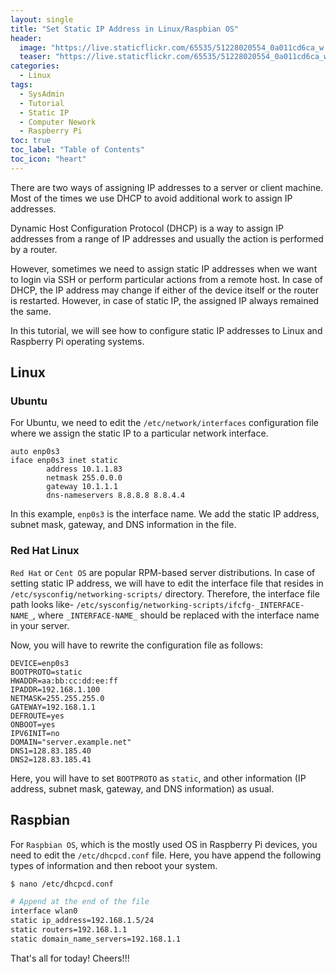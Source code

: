 ```yaml
---
layout: single
title: "Set Static IP Address in Linux/Raspbian OS"
header:
  image: "https://live.staticflickr.com/65535/51228020554_0a011cd6ca_w.jpg"
  teaser: "https://live.staticflickr.com/65535/51228020554_0a011cd6ca_w.jpg"
categories:
  - Linux
tags:
  - SysAdmin
  - Tutorial
  - Static IP
  - Computer Nework
  - Raspberry Pi
toc: true
toc_label: "Table of Contents"
toc_icon: "heart"
---
```


There are two ways of assigning IP addresses to a server or client machine. Most of the times we use DHCP to avoid additional work to assign IP addresses. 

Dynamic Host Configuration Protocol (DHCP) is a way to assign IP addresses from a range of IP addresses and usually the action is performed by a router.

However, sometimes we need to assign static IP addresses when we want to login via SSH or perform particular actions from a remote host. In case of DHCP, the IP address may change if either of the device itself or the router is restarted. However, in case of static IP, the assigned IP always remained the same.

In this tutorial, we will see how to configure static IP addresses to Linux and Raspberry Pi operating systems.

## Linux
### Ubuntu
For Ubuntu, we need to edit the `/etc/network/interfaces` configuration file where we assign the static IP to a particular network interface. 

```
auto enp0s3
iface enp0s3 inet static
        address 10.1.1.83
        netmask 255.0.0.0
        gateway 10.1.1.1
        dns-nameservers 8.8.8.8 8.8.4.4
```
In this example, `enp0s3` is the interface name. We add the static IP address, subnet mask, gateway, and DNS information in the file.

### Red Hat Linux
`Red Hat` or `Cent OS` are popular RPM-based server distributions. In case of setting static IP address, we will have to edit the interface file that resides in `/etc/sysconfig/networking-scripts/` directory. Therefore, the interface file path looks like-
`/etc/sysconfig/networking-scripts/ifcfg-_INTERFACE-NAME_`, where `_INTERFACE-NAME_` should be replaced with the interface name in your server.

Now, you will have to rewrite the configuration file as follows:

```
DEVICE=enp0s3
BOOTPROTO=static
HWADDR=aa:bb:cc:dd:ee:ff
IPADDR=192.168.1.100
NETMASK=255.255.255.0
GATEWAY=192.168.1.1
DEFROUTE=yes
ONBOOT=yes 
IPV6INIT=no
DOMAIN="server.example.net"
DNS1=128.83.185.40
DNS2=128.83.185.41
```
Here, you will have to set `BOOTPROTO` as `static`, and other information (IP address, subnet mask, gateway, and DNS information) as usual. 


## Raspbian
For `Raspbian OS`, which is the mostly used OS in Raspberry Pi devices, you need to edit the `/etc/dhcpcd.conf` file. Here, you have append the following types of information and then reboot your system.
```bash
$ nano /etc/dhcpcd.conf

# Append at the end of the file
interface wlan0
static ip_address=192.168.1.5/24
static routers=192.168.1.1
static domain_name_servers=192.168.1.1
```

That's all for today! Cheers!!!
<!--stackedit_data:
eyJoaXN0b3J5IjpbMTkxMDk2NjE3Niw4MjI2NzE0NzQsLTQ4MT
Q5NDQ0LC0xNzI5ODk2ODI5LDczODkxMjk1NSwyMDI1NTA4Mjc0
XX0=
-->